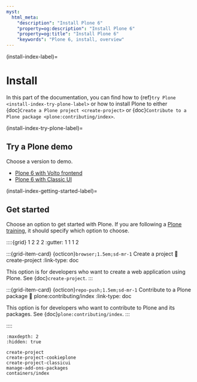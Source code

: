 ```yaml
---
myst:
  html_meta:
    "description": "Install Plone 6"
    "property=og:description": "Install Plone 6"
    "property=og:title": "Install Plone 6"
    "keywords": "Plone 6, install, overview"
---
```


(install-index-label)=

# Install

In this part of the documentation, you can find how to {ref}`try Plone <install-index-try-plone-label>` or how to install Plone to either {doc}`Create a Plone project <create-project>` or {doc}`Contribute to a Plone package <plone:contributing/index>`.


(install-index-try-plone-label)=

## Try a Plone demo

Choose a version to demo.

-   [Plone 6 with Volto frontend](https://demo.plone.org/)
-   [Plone 6 with Classic UI](https://classic.demo.plone.org/login?came_from=/en)


(install-index-getting-started-label)=

## Get started

Choose an option to get started with Plone.
If you are following a [Plone training](https://training.plone.org/), it should specify which option to choose.

::::{grid} 1 2 2 2
:gutter: 1 1 1 2

:::{grid-item-card} {octicon}`browser;1.5em;sd-mr-1` Create a project
:link: create-project
:link-type: doc

This option is for developers who want to create a web application using Plone.
See {doc}`create-project`.
:::

:::{grid-item-card} {octicon}`repo-push;1.5em;sd-mr-1` Contribute to a Plone package
:link: plone:contributing/index
:link-type: doc

This option is for developers who want to contribute to Plone and its packages.
See {doc}`plone:contributing/index`.
:::

::::


```{toctree}
:maxdepth: 2
:hidden: true

create-project
create-project-cookieplone
create-project-classicui
manage-add-ons-packages
containers/index
```
